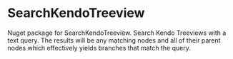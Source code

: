 # SearchKendoTreeview
Nuget package for SearchKendoTreeview. Search Kendo Treeviews with a text query. The results will be any matching nodes and all of their parent nodes which effectively yields branches that match the query.
